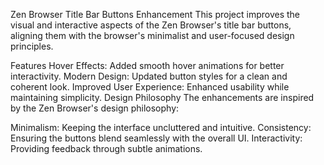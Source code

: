 
Zen Browser Title Bar Buttons Enhancement
This project improves the visual and interactive aspects of the Zen Browser's title bar buttons, aligning them with the browser's minimalist and user-focused design principles.

Features
Hover Effects: Added smooth hover animations for better interactivity.
Modern Design: Updated button styles for a clean and coherent look.
Improved User Experience: Enhanced usability while maintaining simplicity.
Design Philosophy
The enhancements are inspired by the Zen Browser's design philosophy:

Minimalism: Keeping the interface uncluttered and intuitive.
Consistency: Ensuring the buttons blend seamlessly with the overall UI.
Interactivity: Providing feedback through subtle animations.

